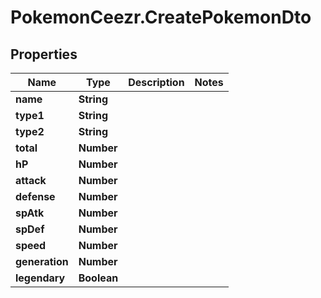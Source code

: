 # PokemonCeezr.CreatePokemonDto

## Properties

Name | Type | Description | Notes
------------ | ------------- | ------------- | -------------
**name** | **String** |  | 
**type1** | **String** |  | 
**type2** | **String** |  | 
**total** | **Number** |  | 
**hP** | **Number** |  | 
**attack** | **Number** |  | 
**defense** | **Number** |  | 
**spAtk** | **Number** |  | 
**spDef** | **Number** |  | 
**speed** | **Number** |  | 
**generation** | **Number** |  | 
**legendary** | **Boolean** |  | 


